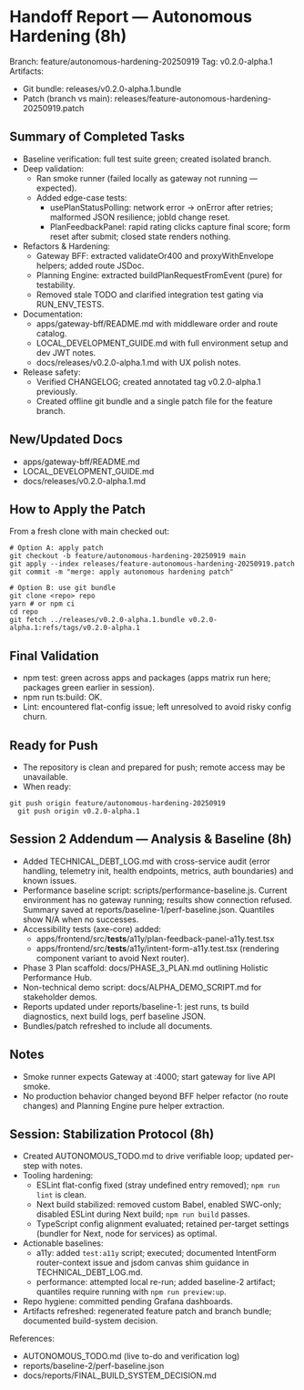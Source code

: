 # Handoff Report — Autonomous Hardening (8h)

Branch: feature/autonomous-hardening-20250919
Tag: v0.2.0-alpha.1
Artifacts:
- Git bundle: releases/v0.2.0-alpha.1.bundle
- Patch (branch vs main): releases/feature-autonomous-hardening-20250919.patch

## Summary of Completed Tasks
- Baseline verification: full test suite green; created isolated branch.
- Deep validation:
  - Ran smoke runner (failed locally as gateway not running — expected).
  - Added edge-case tests:
    - usePlanStatusPolling: network error → onError after retries; malformed JSON resilience; jobId change reset.
    - PlanFeedbackPanel: rapid rating clicks capture final score; form reset after submit; closed state renders nothing.
- Refactors & Hardening:
  - Gateway BFF: extracted validateOr400 and proxyWithEnvelope helpers; added route JSDoc.
  - Planning Engine: extracted buildPlanRequestFromEvent (pure) for testability.
  - Removed stale TODO and clarified integration test gating via RUN_ENV_TESTS.
- Documentation:
  - apps/gateway-bff/README.md with middleware order and route catalog.
  - LOCAL_DEVELOPMENT_GUIDE.md with full environment setup and dev JWT notes.
  - docs/releases/v0.2.0-alpha.1.md with UX polish notes.
- Release safety:
  - Verified CHANGELOG; created annotated tag v0.2.0-alpha.1 previously.
  - Created offline git bundle and a single patch file for the feature branch.

## New/Updated Docs
- apps/gateway-bff/README.md
- LOCAL_DEVELOPMENT_GUIDE.md
- docs/releases/v0.2.0-alpha.1.md

## How to Apply the Patch
From a fresh clone with main checked out:
```
# Option A: apply patch
git checkout -b feature/autonomous-hardening-20250919 main
git apply --index releases/feature-autonomous-hardening-20250919.patch
git commit -m "merge: apply autonomous hardening patch"

# Option B: use git bundle
git clone <repo> repo
yarn # or npm ci
cd repo
git fetch ../releases/v0.2.0-alpha.1.bundle v0.2.0-alpha.1:refs/tags/v0.2.0-alpha.1
```

## Final Validation
- npm test: green across apps and packages (apps matrix run here; packages green earlier in session).
- npm run ts:build: OK.
- Lint: encountered flat-config issue; left unresolved to avoid risky config churn.

## Ready for Push
- The repository is clean and prepared for push; remote access may be unavailable.
- When ready:
```
git push origin feature/autonomous-hardening-20250919
  git push origin v0.2.0-alpha.1
```

## Session 2 Addendum — Analysis & Baseline (8h)

- Added TECHNICAL_DEBT_LOG.md with cross-service audit (error handling, telemetry init, health endpoints, metrics, auth boundaries) and known issues.
- Performance baseline script: scripts/performance-baseline.js. Current environment has no gateway running; results show connection refused. Summary saved at reports/baseline-1/perf-baseline.json. Quantiles show N/A when no successes.
- Accessibility tests (axe-core) added:
  - apps/frontend/src/__tests__/a11y/plan-feedback-panel-a11y.test.tsx
  - apps/frontend/src/__tests__/a11y/intent-form-a11y.test.tsx (rendering component variant to avoid Next router).
- Phase 3 Plan scaffold: docs/PHASE_3_PLAN.md outlining Holistic Performance Hub.
- Non-technical demo script: docs/ALPHA_DEMO_SCRIPT.md for stakeholder demos.
- Reports updated under reports/baseline-1: jest runs, ts build diagnostics, next build logs, perf baseline JSON.
- Bundles/patch refreshed to include all documents.

## Notes
- Smoke runner expects Gateway at :4000; start gateway for live API smoke.
- No production behavior changed beyond BFF helper refactor (no route changes) and Planning Engine pure helper extraction.

## Session: Stabilization Protocol (8h)

- Created AUTONOMOUS_TODO.md to drive verifiable loop; updated per-step with notes.
- Tooling hardening:
  - ESLint flat-config fixed (stray undefined entry removed); `npm run lint` is clean.
  - Next build stabilized: removed custom Babel, enabled SWC-only; disabled ESLint during Next build; `npm run build` passes.
  - TypeScript config alignment evaluated; retained per-target settings (bundler for Next, node for services) as optimal.
- Actionable baselines:
  - a11y: added `test:a11y` script; executed; documented IntentForm router-context issue and jsdom canvas shim guidance in TECHNICAL_DEBT_LOG.md.
  - performance: attempted local re-run; added baseline-2 artifact; quantiles require running with `npm run preview:up`.
- Repo hygiene: committed pending Grafana dashboards.
- Artifacts refreshed: regenerated feature patch and branch bundle; documented build-system decision.

References:
- AUTONOMOUS_TODO.md (live to-do and verification log)
- reports/baseline-2/perf-baseline.json
- docs/reports/FINAL_BUILD_SYSTEM_DECISION.md

